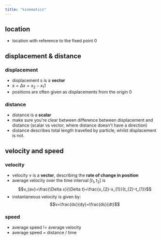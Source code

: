 ```yaml
---
title: "kinematics"
---
```

## location
- location with reference to the fixed point $0$
## displacement & distance
### displacement
- displacement s is a **vector**
- $s = \Delta x = x_{2} -x_{1}1$
- positions are often given as displacements from the origin $0$
### distance
- distance is a **scalar**
- make sure you're clear between difference between displacement and distance (scalar vs vector, where distance doesn't have a direction)
- distance describes total length travelled by particle, whilst displacement is not.
## velocity and speed
### velocity
- velocity v is a **vector**, describing the **rate of change in position**
- average velocity over the time interval $[t_{1},t_{2}]$ is $$v_{av}=\frac{\Delta x}{\Delta t}=\frac{x_{2}-x_{1}}{t_{2}-t_{1}}$$
- instantaneous velocity is given by: $$v=\frac{dx}{dy}=\frac{ds}{dt}$$
### speed
- average speed != average velocity
- average speed = distance / time